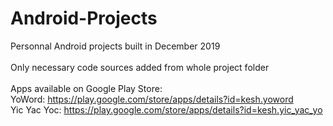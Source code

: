 # Android-Projects
Personnal Android projects built in December 2019\
\
Only necessary code sources added from whole project folder\
\
Apps available on Google Play Store:\
YoWord: https://play.google.com/store/apps/details?id=kesh.yoword \
Yic Yac Yoc: https://play.google.com/store/apps/details?id=kesh.yic_yac_yo
